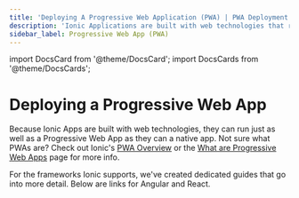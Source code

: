 ```yaml
---
title: 'Deploying A Progressive Web Application (PWA) | PWA Deployment'
description: 'Ionic Applications are built with web technologies that run just as well as a Progressive Web App as they do a native app. Learn how to deploy a PWA with Ionic.'
sidebar_label: Progressive Web App (PWA)
---
```


import DocsCard from '@theme/DocsCard';
import DocsCards from '@theme/DocsCards';

# Deploying a Progressive Web App

Because Ionic Apps are built with web technologies, they can run just as well as a Progressive Web App as they can a native app. Not sure what PWAs are? Check out Ionic's <a href="https://ionicframework.com/pwa" target="_blank">PWA Overview</a> or the [What are Progressive Web Apps](../core-concepts/what-are-progressive-web-apps.md) page for more info.

For the frameworks Ionic supports, we've created dedicated guides that go into more detail. Below are links for Angular and React.

<DocsCards>
  <DocsCard header="Angular" href="../angular/pwa" img="/img/frameworks/angular.svg"></DocsCard>
  <DocsCard header="React" href="../react/pwa" img="/img/frameworks/react.svg"></DocsCard>
</DocsCards>
